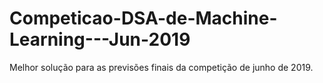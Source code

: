 # Competicao-DSA-de-Machine-Learning---Jun-2019
Melhor solução para as previsões finais da competição de junho de 2019.
